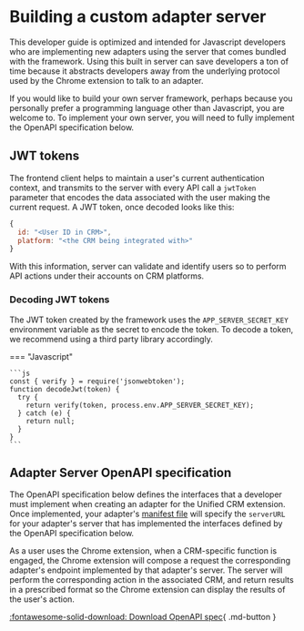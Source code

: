 # Building a custom adapter server 

This developer guide is optimized and intended for Javascript developers who are implementing new adapters using the server that comes bundled with the framework. Using this built in server can save developers a ton of time because it abstracts developers away from the underlying protocol used by the Chrome extension to talk to an adapter. 

If you would like to build your own server framework, perhaps because you personally prefer a programming language other than Javascript, you are welcome to. To implement your own server, you will need to fully implement the OpenAPI specification below. 

## JWT tokens

The frontend client helps to maintain a user's current authentication context, and transmits to the server with every API call a `jwtToken` parameter that encodes the data associated with the user making the current request. A JWT token, once decoded looks like this:

```js
{
  id: "<User ID in CRM>",
  platform: "<the CRM being integrated with>"
}
```

With this information, server can validate and identify users so to perform API actions under their accounts on CRM platforms. 

### Decoding JWT tokens

The JWT token created by the framework uses the `APP_SERVER_SECRET_KEY` environment variable as the secret to encode the token. To decode a token, we recommend using a third party library accordingly.

=== "Javascript"

    ```js
	const { verify } = require('jsonwebtoken');
    function decodeJwt(token) {
      try {
        return verify(token, process.env.APP_SERVER_SECRET_KEY);
      } catch (e) {
        return null;
      }
    }
    ```

## Adapter Server OpenAPI specification

The OpenAPI specification below defines the interfaces that a developer must implement when creating an adapter for the Unified CRM extension. Once implemented, your adapter's [manifest file](../manifest.md) will specify the `serverURL` for your adapter's server that has implemented the interfaces defined by the OpenAPI specification below. 

As a user uses the Chrome extension, when a CRM-specific function is engaged, the Chrome extension will compose a request the corresponding adapter's endpoint implemented by that adapter's server. The server will perform the corresponding action in the associated CRM, and return results in a prescribed format so the Chrome extension can display the results of the user's action.

[:fontawesome-solid-download: Download OpenAPI spec](../crm-server-openapi.json){ .md-button }
